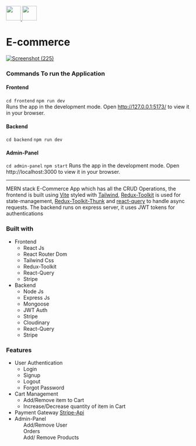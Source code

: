 <a href="https://github.com/vincevise/Calculate-Screen-Time-of-User"> <img src="https://cdn-icons-png.flaticon.com/512/54/54476.png" width="40"  />  </a> <a href="#"> <img src="https://cdn-icons-png.flaticon.com/512/1251/1251009.png" width="40"/> </a>

# E-commerce


[![Screenshot (225)](https://user-images.githubusercontent.com/88813613/212642840-680dcc05-0ea3-4e76-80f6-3329a1e8ea03.png)](https://www.veed.io/embed/4a10456b-fd3d-47b5-9fc4-831bd9330f7b)




### Commands To run the Application
#### Frontend
`cd frontend` `npm run dev`
<br/>
Runs the app in the development mode.
Open http://127.0.0.1:5173/ to view it in your browser.

#### Backend
`cd backend` `npm run dev`

#### Admin-Panel
`cd admin-panel`
`npm start`
Runs the app in the development mode.
Open http://localhost:3000 to view it in your browser.

<hr/> 
MERN stack E-Commerce App which has all the CRUD Operations, the frontend is built using <a href="https://vitejs.dev/guide/">Vite<a/> styled with 
<a href="https://tailwindcss.com/"> Tailwind</a>, <a href="https://redux-toolkit.js.org/">Redux-Toolkit</a> is used for state-management, <a href="https://redux-toolkit.js.org/">Redux-Toolkit-Thunk</a> and 
<a href="https://react-query-v3.tanstack.com/">react-query</a> to handle async requests. The backend runs on express server, it uses JWT tokens for authentications 

<!-- Built With -->
### Built with
  <ul> 
    <li>Frontend
      <ul>
        <li>React Js</li>
        <li>React Router Dom</li>
        <li>Tailwind Css</li>
        <li>Redux-Toolkit</li>
        <li>React-Query</li>
        <li>Stripe </li>
      </ul>
    </li>
    <li>Backend
      <ul>
        <li>Node Js</li>
        <li>Express Js</li>
        <li>Mongoose</li>
        <li>JWT Auth</li>
        <li>Stripe</li>
        <li>Cloudinary</li>
        <li>React-Query</li>
        <li>Stripe </li>
      </ul>
    </li>
      
  </ul>

### Features
<ul>

  <li>User Authentication
    <ul>
      <li>Login</li>
      <li>Signup</li>
      <li>Logout</li>
      <li>Forgot Password</li>
    </ul>
  </li>
  <li>Cart Management
    <ul>
      <li>Add/Remove item to Cart</li>
      <li>Increase/Decrease quantity of item in Cart</li>
    </ul>
  </li>
  <li>Payment Gateway <a href="https://stripe.com/docs/payments/payment-methods">Stripe-Api </a> </li>
  <li>Admin-Panel  
    <ul>Add/Remove User</ul>
    <ul>Orders</ul>
    <ul>Add/ Remove Products</ul>
  </li>
</ul>

